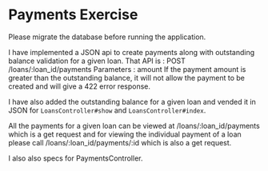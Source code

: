 # Payments Exercise

Please migrate the database before running the application.

I have implemented a JSON api to create payments along with outstanding balance validation for a given loan. That API is : 
POST   /loans/:loan_id/payments
Parameters : amount
If the payment amount is greater than the outstanding balance, it will not allow the payment to be created and will give a 422 error response.

I have also added the outstanding balance for a given loan and vended it in JSON for `LoansController#show` and `LoansController#index`.

All the payments for a given loan can be viewed at /loans/:loan_id/payments which is a get request and for viewing the individual payment of a loan please call /loans/:loan_id/payments/:id which is also a get request.

I also also specs for PaymentsController.